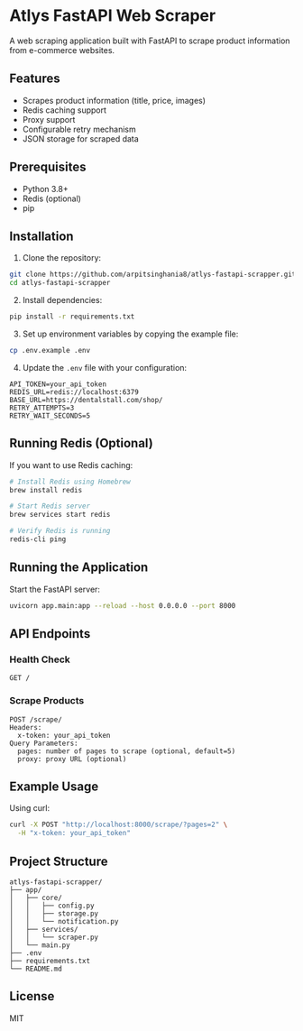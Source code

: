 # Atlys FastAPI Web Scraper

A web scraping application built with FastAPI to scrape product information from e-commerce websites.

## Features

- Scrapes product information (title, price, images)
- Redis caching support
- Proxy support
- Configurable retry mechanism
- JSON storage for scraped data

## Prerequisites

- Python 3.8+
- Redis (optional)
- pip

## Installation

1. Clone the repository:

```bash
git clone https://github.com/arpitsinghania8/atlys-fastapi-scrapper.git
cd atlys-fastapi-scrapper
```

2. Install dependencies:

```bash
pip install -r requirements.txt
```

3. Set up environment variables by copying the example file:

```bash
cp .env.example .env
```

4. Update the `.env` file with your configuration:

```properties
API_TOKEN=your_api_token
REDIS_URL=redis://localhost:6379
BASE_URL=https://dentalstall.com/shop/
RETRY_ATTEMPTS=3
RETRY_WAIT_SECONDS=5
```

## Running Redis (Optional)

If you want to use Redis caching:

```bash
# Install Redis using Homebrew
brew install redis

# Start Redis server
brew services start redis

# Verify Redis is running
redis-cli ping
```

## Running the Application

Start the FastAPI server:

```bash
uvicorn app.main:app --reload --host 0.0.0.0 --port 8000
```

## API Endpoints

### Health Check

```
GET /
```

### Scrape Products

```
POST /scrape/
Headers:
  x-token: your_api_token
Query Parameters:
  pages: number of pages to scrape (optional, default=5)
  proxy: proxy URL (optional)
```

## Example Usage

Using curl:

```bash
curl -X POST "http://localhost:8000/scrape/?pages=2" \
  -H "x-token: your_api_token"
```

## Project Structure

```
atlys-fastapi-scrapper/
├── app/
│   ├── core/
│   │   ├── config.py
│   │   ├── storage.py
│   │   └── notification.py
│   ├── services/
│   │   └── scraper.py
│   └── main.py
├── .env
├── requirements.txt
└── README.md
```

## License

MIT
